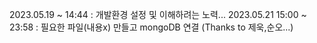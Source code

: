 2023.05.19 ~ 14:44 : 개발환경 설정 및 이해하려는 노력...
2023.05.21 15:00 ~ 23:58 : 필요한 파일(내용x) 만들고 mongoDB 연결 (Thanks to 제욱,순오...)